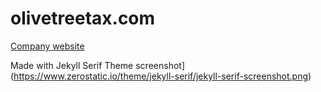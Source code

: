 # olivetreetax.com

[Company website](https://olivetreetax.com/) 

Made with Jekyll Serif Theme screenshot](https://www.zerostatic.io/theme/jekyll-serif/jekyll-serif-screenshot.png)
